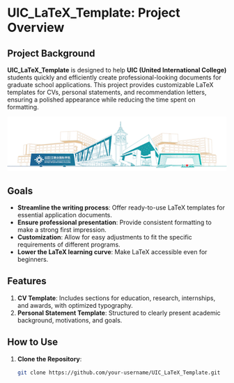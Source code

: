 # UIC_LaTeX_Template: Project Overview


## Project Background

**UIC_LaTeX_Template** is designed to help **UIC (United International College)** students quickly and efficiently create professional-looking documents for graduate school applications. This project provides customizable LaTeX templates for CVs, personal statements, and recommendation letters, ensuring a polished appearance while reducing the time spent on formatting.

![bg](UIC_school.png)
## Goals

- **Streamline the writing process**: Offer ready-to-use LaTeX templates for essential application documents.
- **Ensure professional presentation**: Provide consistent formatting to make a strong first impression.
- **Customization**: Allow for easy adjustments to fit the specific requirements of different programs.
- **Lower the LaTeX learning curve**: Make LaTeX accessible even for beginners.

## Features

1. **CV Template**: Includes sections for education, research, internships, and awards, with optimized typography.
2. **Personal Statement Template**: Structured to clearly present academic background, motivations, and goals.

## How to Use

1. **Clone the Repository**:
   ```bash
   git clone https://github.com/your-username/UIC_LaTeX_Template.git
